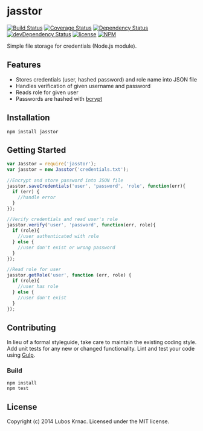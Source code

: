 # jasstor 

[![Build Status](https://drone.io/github.com/lkrnac/jasstor/status.png)](https://drone.io/github.com/lkrnac/jasstor/latest)
[![Coverage Status](https://coveralls.io/repos/lkrnac/jasstor/badge.png?branch=master)](https://coveralls.io/r/lkrnac/jasstor?branch=master)
[![Dependency Status](https://david-dm.org/lkrnac/jasstor.svg?theme=shields.io)](https://david-dm.org/lkrnac/jasstor)
[![devDependency Status](https://david-dm.org/lkrnac/jasstor/dev-status.svg?theme=shields.io)](https://david-dm.org/lkrnac/jasstor#info=devDependencies)
[![license](http://img.shields.io/npm/l/jasstor.svg)](http://img.shields.io/npm/l/jasstor.svg)
[![NPM](https://nodei.co/npm/jasstor.png)](https://nodei.co/npm/jasstor/)

Simple file storage for credentials (Node.js module).

## Features
 - Stores credentials (user, hashed password) and role name into JSON file
 - Handles verification of given username and password
 - Reads role for given user
 - Passwords are hashed with [bcrypt](https://github.com/ncb000gt/node.bcrypt.js)

## Installation
```Shell
npm install jasstor
```

## Getting Started
```javascript
var Jasstor = require('jasstor');
var jasstor = new Jasstor('credentials.txt');

//Encrypt and store password into JSON file
jasstor.saveCredentials('user', 'password', 'role', function(err){
  if (err) {
    //handle error
  }
});

//Verify credentials and read user's role
jasstor.verify('user', 'password', function(err, role){
  if (role){
    //user authenticated with role
  } else {
    //user don't exist or wrong password
  }
});

//Read role for user
jasstor.getRole('user', function (err, role) {
  if (role){
    //user has role
  } else {
    //user don't exist
  }
});

```

## Contributing
In lieu of a formal styleguide, take care to maintain the existing coding style. Add unit tests for any new or changed functionality. Lint and test your code using [Gulp](http://gulpjs.com/).

### Build
```Shell
npm install
npm test
```

## License
Copyright (c) 2014 Lubos Krnac. Licensed under the MIT license.
